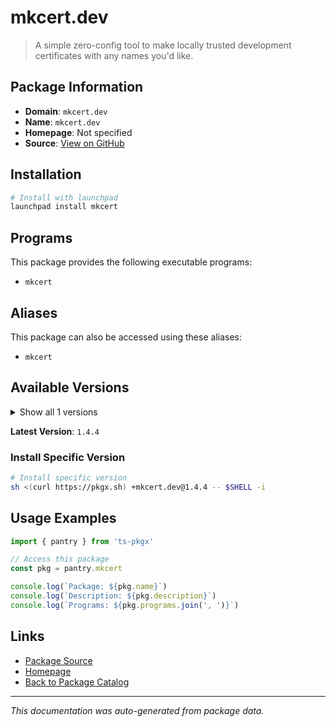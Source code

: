 # mkcert.dev

> A simple zero-config tool to make locally trusted development certificates with any names you'd like.

## Package Information

- **Domain**: `mkcert.dev`
- **Name**: `mkcert.dev`
- **Homepage**: Not specified
- **Source**: [View on GitHub](https://github.com/pkgxdev/pantry/tree/main/projects/mkcert.dev/package.yml)

## Installation

```bash
# Install with launchpad
launchpad install mkcert
```

## Programs

This package provides the following executable programs:

- `mkcert`

## Aliases

This package can also be accessed using these aliases:

- `mkcert`

## Available Versions

<details>
<summary>Show all 1 versions</summary>

- `1.4.4`

</details>

**Latest Version**: `1.4.4`

### Install Specific Version

```bash
# Install specific version
sh <(curl https://pkgx.sh) +mkcert.dev@1.4.4 -- $SHELL -i
```

## Usage Examples

```typescript
import { pantry } from 'ts-pkgx'

// Access this package
const pkg = pantry.mkcert

console.log(`Package: ${pkg.name}`)
console.log(`Description: ${pkg.description}`)
console.log(`Programs: ${pkg.programs.join(', ')}`)
```

## Links

- [Package Source](https://github.com/pkgxdev/pantry/tree/main/projects/mkcert.dev/package.yml)
- [Homepage](#)
- [Back to Package Catalog](../package-catalog.md)

---

*This documentation was auto-generated from package data.*
